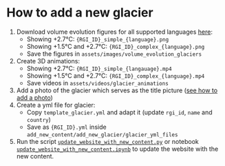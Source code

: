 # How to add a new glacier

1. Download volume evolution figures for all supported languages [here](https://cluster.klima.uni-bremen.de/~lschuster/glacier_deglaciation_year/figures/):
	- Showing +2.7°C: `{RGI_ID}_simple_{language}.png`
	- Showing +1.5°C and +2.7°C: `{RGI_ID}_complex_{language}.png`
	- Save the figures in `assets/images/volume_evolution_glaciers`
2. Create 3D animations:
	- Showing +2.7°C: `{RGI_ID}_simple_{langauage}.mp4`
	- Showing +1.5°C and +2.7°C: `{RGI_ID}_complex_{language}.mp4`
  	- Save videos in `assets/videos/glacier_animations`
3. Add a photo of the glacier which serves as the title picture ([see how to add a photo](../add_new_photo/how_to_add_new_photos.md))
4. Create a yml file for glacier:
	- Copy `template_glacier.yml` and adapt it (update `rgi_id`, `name` and `country`)
	- Save as `{RGI_ID}.yml` inside  `add_new_content/add_new_glacier/glacier_yml_files`
5. Run the script [`update_website_with_new_content.py`](../update_website_with_new_content.py) or notebook [`update_website_with_new_content.ipynb`](../update_website_with_new_content.ipynb) to update the website with the new content.
